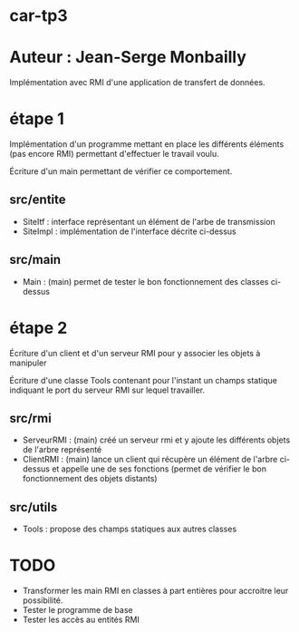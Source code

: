 # car-tp3
# Auteur : Jean-Serge Monbailly

Implémentation avec RMI d'une application de transfert de données.

étape 1 
=======
Implémentation d'un programme mettant en place les différents éléments 
(pas encore RMI) permettant d'effectuer le travail voulu.

Écriture d'un main permettant de vérifier ce comportement.

src/entite 
----------
+ SiteItf	: interface représentant un élément de l'arbe de transmission
+ SiteImpl	: implémentation de l'interface décrite ci-dessus

src/main
--------
+ Main		: (main) permet de tester le bon fonctionnement des classes ci-dessus 

étape 2
=======
Écriture d'un client et d'un serveur RMI pour y associer les objets à manipuler

Écriture d'une classe Tools contenant pour l'instant un champs statique indiquant le port du serveur RMI sur
lequel travailler.

src/rmi
-------
+ ServeurRMI	: (main) créé un serveur rmi et y ajoute les différents objets de l'arbre représenté
+ ClientRMI	: (main) lance un client qui récupère un élément de l'arbre ci-dessus et appelle une de ses fonctions
		(permet de vérifier le bon fonctionnement des objets distants)

src/utils
---------
+ Tools		: propose des champs statiques aux autres classes 


TODO
====
+ Transformer les main RMI en classes à part entières pour accroitre leur possibilité.
+ Tester le programme de base
+ Tester les accès au entités RMI
